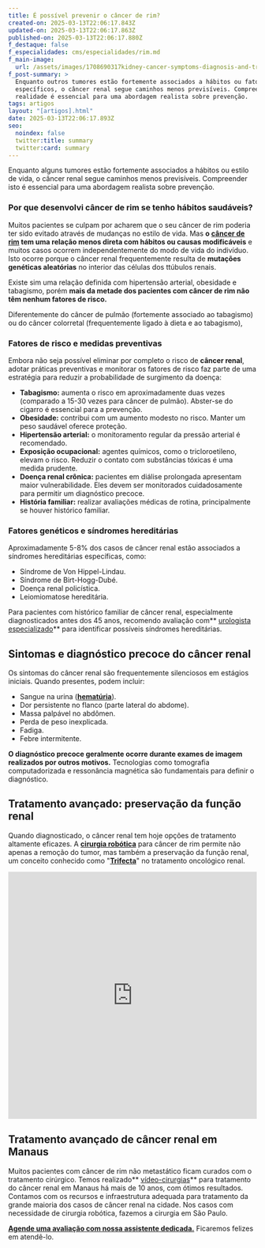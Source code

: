 ```yaml
---
title: É possível prevenir o câncer de rim?
created-on: 2025-03-13T22:06:17.843Z
updated-on: 2025-03-13T22:06:17.863Z
published-on: 2025-03-13T22:06:17.880Z
f_destaque: false
f_especialidades: cms/especialidades/rim.md
f_main-image:
  url: /assets/images/1708690317kidney-cancer-symptoms-diagnosis-and-treatment.jpg
f_post-summary: >
  Enquanto outros tumores estão fortemente associados a hábitos ou fatores
  específicos, o câncer renal segue caminhos menos previsíveis. Compreender esta
  realidade é essencial para uma abordagem realista sobre prevenção.
tags: artigos
layout: "[artigos].html"
date: 2025-03-13T22:06:17.893Z
seo:
  noindex: false
  twitter:title: summary
  twitter:card: summary
---
```

Enquanto alguns tumores estão fortemente associados a hábitos ou estilo de vida, o câncer renal segue caminhos menos previsíveis. Compreender isto é essencial para uma abordagem realista sobre prevenção.

### Por que desenvolvi câncer de rim se tenho hábitos saudáveis?

Muitos pacientes se culpam por acharem que o seu câncer de rim poderia ter sido evitado através de mudanças no estilo de vida.  Mas **o [câncer de rim](https://uroconsult.com.br/artigos/c%C3%A2ncer-de-rim-da-crescente-incid%C3%AAncia-%C3%A0-nefrectomia-parcial/) tem uma relação menos direta com hábitos ou causas modificáveis** e muitos casos ocorrem independentemente do modo de vida do indivíduo. Isto ocorre porque o câncer renal frequentemente resulta de **mutações genéticas aleatórias** no interior das células dos ttúbulos renais. 

Existe sim uma relação definida com hipertensão arterial, obesidade e tabagismo, porém **mais da metade dos pacientes com câncer de rim não têm nenhum fatores de risco.**

Diferentemente do câncer de pulmão (fortemente associado ao tabagismo) ou do câncer colorretal (frequentemente ligado à dieta e ao tabagismo), 

### Fatores de risco e medidas preventivas

Embora não seja possível eliminar por completo o risco de **câncer renal**, adotar práticas preventivas e monitorar os fatores de risco faz parte de uma estratégia para reduzir a probabilidade de surgimento da doença:

* **Tabagismo:** aumenta o risco em aproximadamente duas vezes (comparado a 15-30 vezes para câncer de pulmão). Abster-se do cigarro é essencial para a prevenção.
* **Obesidade:** contribui com um aumento modesto no risco. Manter um peso saudável oferece proteção.
* **Hipertensão arterial:** o monitoramento regular da pressão arterial é recomendado.
* **Exposição ocupacional:** agentes químicos, como o tricloroetileno, elevam o risco. Reduzir o contato com substâncias tóxicas é uma medida prudente.
* **Doença renal crônica:** pacientes em diálise prolongada apresentam maior vulnerabilidade. Eles devem ser monitorados cuidadosamente para permitir um diagnóstico precoce.
* **História familiar:** realizar avaliações médicas de rotina, principalmente se houver histórico familiar.

### Fatores genéticos e síndromes hereditárias

Aproximadamente 5-8% dos casos de câncer renal estão associados a síndromes hereditárias específicas, como:

* Síndrome de Von Hippel-Lindau.
* Síndrome de Birt-Hogg-Dubé.
* Doença renal policística.
* Leiomiomatose hereditária.

Para pacientes com histórico familiar de câncer renal, especialmente diagnosticados antes dos 45 anos, recomendo avaliação com** [urologista especializado](https://uroconsult.com.br/artigos/urologista-em-manaus/)** para identificar possíveis síndromes hereditárias.

## Sintomas e diagnóstico precoce do câncer renal

Os sintomas do câncer renal são frequentemente silenciosos em estágios iniciais. Quando presentes, podem incluir:

* Sangue na urina (**[hematúria](https://uroconsult.com.br/artigos/hematuria-diagnostico-e-tratamento-do-sangramento-urinario/)**).
* Dor persistente no flanco (parte lateral do abdome).
* Massa palpável no abdômen.
* Perda de peso inexplicada.
* Fadiga.
* Febre intermitente.

**O diagnóstico precoce geralmente ocorre durante exames de imagem realizados por outros motivos.** Tecnologias como tomografia computadorizada e ressonância magnética são fundamentais para definir o diagnóstico.

## Tratamento avançado: preservação da função renal

Quando diagnosticado, o câncer renal tem hoje opções de tratamento altamente eficazes. A **[cirurgia robótica](https://uroconsult.com.br/artigos/10-mitos-e-verdades-sobre-a-cirurgia-rob%C3%B3tica-na-urologia/)** para câncer de rim permite não apenas a remoção do tumor, mas também a preservação da função renal, um conceito conhecido como "**[Trifecta](https://uroconsult.com.br/artigos/trifecta-para-c%C3%A2ncer-de-rim-como-a-cirurgia-rob%C3%B3tica-pode-auxiliar-para-atingirmos-estes-objetivos/)**" no tratamento oncológico renal.

<div style="text-align: center; margin-bottom: 20px;">
  <iframe
    width="100%"
    height="500"
    src="https://www.youtube.com/embed/EtSwm4qoiHo"
    title="Cirurgia Robótica para Câncer de Rim #CirurgiaRobotica #CancerDeRim #UrologistaManaus #Urooncologia"
    frameborder="0"
    allow="accelerometer; autoplay; clipboard-write; encrypted-media; gyroscope; picture-in-picture; web-share"
    referrerpolicy="strict-origin-when-cross-origin"
    allowfullscreen
    id="responsive-video"
    style="max-width: 800px; margin: 0 auto; display: block;"
  ></iframe>
  <script>
    function adjustIframeHeight() {
      var iframe = document.getElementById('responsive-video');
      if (window.innerWidth < 768) {
        iframe.style.height = '300px'; // Altura para celular
      } else {
        iframe.style.height = '500px'; // Altura para desktop
      }
    }  </script>
</div>

## Tratamento avançado de câncer renal em Manaus

Muitos pacientes com câncer de rim não metastático ficam curados com o tratamento cirúrgico. Temos realizado** [vídeo-cirurgias](https://uroconsult.com.br/artigos/retirada-do-rim-por-laparoscopia-como-e-feita/)** para tratamento do câncer renal em Manaus há mais de 10 anos, com ótimos resultados. Contamos com os recursos e infraestrutura adequada para tratamento da grande maioria dos casos de câncer renal na cidade. Nos casos com necessidade de cirurgia robótica, fazemos a cirurgia em São Paulo. 

**[Agende uma avaliação com nossa assistente dedicada.](https://api.whatsapp.com/send?phone=5592981270310)** Ficaremos felizes em atendê-lo.